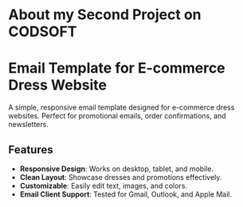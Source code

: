 # About my Second Project on CODSOFT
# Email Template for E-commerce Dress Website

A simple, responsive email template designed for e-commerce dress websites. Perfect for promotional emails, order confirmations, and newsletters.

## Features

- **Responsive Design**: Works on desktop, tablet, and mobile.
- **Clean Layout**: Showcase dresses and promotions effectively.
- **Customizable**: Easily edit text, images, and colors.
- **Email Client Support**: Tested for Gmail, Outlook, and Apple Mail.

